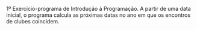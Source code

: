 1º Exercício-programa de Introdução à Programação. A partir de uma data inicial, o programa calcula as próximas datas no ano em que os encontros de clubes coincidem.
